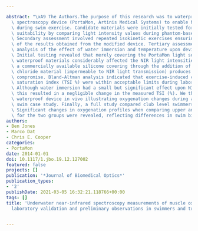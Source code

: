 ---
abstract: "\xA9 The Authors.The purpose of this research was to waterproof a near-infrared\
  \ spectroscopy device (PortaMon, Artinis Medical Systems) to enable NIR measurement\
  \ during swim exercise. Candidate materials were initially tested for waterproof\
  \ suitability by comparing light intensity values during phantom-based tissue assessment.\
  \ Secondary assessment involved repeated isokinetic exercises ensuring reliability\
  \ of the results obtained from the modified device. Tertiary assessment required\
  \ analysis of the effect of water immersion and temperature upon device function.\
  \ Initial testing revealed that merely covering the PortaMon light sources with\
  \ waterproof materials considerably affected the NIR light intensities. Modifying\
  \ a commercially available silicone covering through the addition of a polyvinyl\
  \ chloride material (impermeable to NIR light transmission) produces an acceptable\
  \ compromise. Bland-Altman analysis indicated that exercise-induced changes in tissue\
  \ saturation index (TSI %) were within acceptable limits during laboratory exercise.\
  \ Although water immersion had a small but significant effect upon NIR light intensity,\
  \ this resulted in a negligible change in the measured TSI (%). We then tested the\
  \ waterproof device in vivo illustrating oxygenation changes during a 100 m freestyle\
  \ swim case study. Finally, a full study compared club level swimmers and triathletes.\
  \ Significant changes in oxygenation profiles when comparing upper and lower extremities\
  \ for the two groups were revealed, reflecting differences in swim biomechanics."
authors:
- Ben Jones
- Marco Dat
- Chris E. Cooper
categories:
- PortaMon
date: 2014-01-01
doi: 10.1117/1.jbo.19.12.127002
featured: false
projects: []
publication: '*Journal of Biomedical Optics*'
publication_types:
- '2'
publishDate: 2021-03-05 16:32:21.118766+00:00
tags: []
title: 'Underwater near-infrared spectroscopy measurements of muscle oxygenation:
  laboratory validation and preliminary observations in swimmers and triathletes'

---
